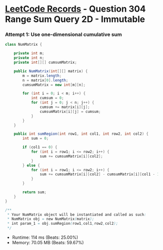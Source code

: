 # [LeetCode Records](../../README.md) - Question 304 Range Sum Query 2D - Immutable

### Attempt 1: Use one-dimensional cumulative sum
```java
class NumMatrix {

    private int m;
    private int n;
    private int[][] cumsumMatrix;

    public NumMatrix(int[][] matrix) {
        m = matrix.length;
        n = matrix[0].length;
        cumsumMatrix = new int[m][n];

        for (int i = 0; i < m; i++) {
            int cumsum = 0;
            for (int j = 0; j < n; j++) {
                cumsum += matrix[i][j];
                cumsumMatrix[i][j] = cumsum;
            }
        }
    }

    public int sumRegion(int row1, int col1, int row2, int col2) {
        int sum = 0;

        if (col1 == 0) {
            for (int i = row1; i <= row2; i++) {
                sum += cumsumMatrix[i][col2];
            }
        } else {
            for (int i = row1; i <= row2; i++) {
                sum += cumsumMatrix[i][col2] - cumsumMatrix[i][col1 - 1];
            }
        }

        return sum;
    }
}

/**
 * Your NumMatrix object will be instantiated and called as such:
 * NumMatrix obj = new NumMatrix(matrix);
 * int param_1 = obj.sumRegion(row1,col1,row2,col2);
 */
```
- Runtime: 114 ms (Beats: 25.00%)
- Memory: 70.05 MB (Beats: 59.67%)

<br>

